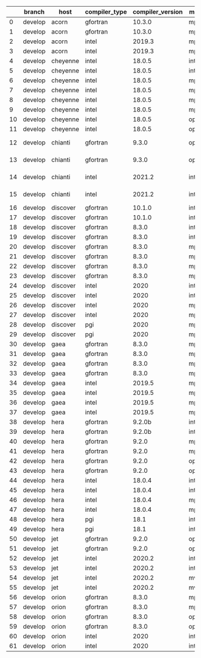 |    | branch   | host     | compiler_type   | compiler_version   | mpi_type   | mpi_version        | o_g   | os     | unit_pass   | unit_fail   | system_pass   | system_fail   | example_pass   | example_fail   | nuopc_pass   | nuopc_fail   | build_passed   |
|----|----------|----------|-----------------|--------------------|------------|--------------------|-------|--------|-------------|-------------|---------------|---------------|----------------|----------------|--------------|--------------|----------------|
|  0 | develop  | acorn    | gfortran        | 10.3.0             | mpich3     | 8.1.7              | O     | Linux  | 9058        | 0           | 49            | 0             | 80             | 0              | 50           | 0            | True           |
|  1 | develop  | acorn    | gfortran        | 10.3.0             | mpich3     | 8.1.7              | g     | Linux  | 13682       | 0           | 49            | 0             | 80             | 0              | 50           | 0            | True           |
|  2 | develop  | acorn    | intel           | 2019.3             | mpi        | 8.1.7              | O     | Linux  | 11918       | queued28    | 49            | 0             | 80             | 0              | 50           | 0            | True           |
|  3 | develop  | acorn    | intel           | 2019.3             | mpi        | 8.1.7              | g     | Linux  | 11918       | queued28    | 49            | 0             | 80             | 0              | 50           | 0            | True           |
|  4 | develop  | cheyenne | intel           | 18.0.5             | intelmpi   | 2018.4.274         | O     | Linux  | fail        | fail        | fail          | fail          | fail           | fail           | queued       | queued       | True           |
|  5 | develop  | cheyenne | intel           | 18.0.5             | intelmpi   | 2018.4.274         | g     | Linux  | fail        | fail        | fail          | fail          | fail           | fail           | queued       | queued       | True           |
|  6 | develop  | cheyenne | intel           | 18.0.5             | mpiuni     | none               | O     | Linux  | fail        | fail        | fail          | fail          | fail           | fail           | queued       | queued       | True           |
|  7 | develop  | cheyenne | intel           | 18.0.5             | mpiuni     | none               | g     | Linux  | fail        | fail        | fail          | fail          | fail           | fail           | queued       | queued       | True           |
|  8 | develop  | cheyenne | intel           | 18.0.5             | mpt        | 2.19               | O     | Linux  | fail        | fail        | fail          | fail          | fail           | fail           | queued       | queued       | True           |
|  9 | develop  | cheyenne | intel           | 18.0.5             | mpt        | 2.19               | g     | Linux  | fail        | fail        | fail          | fail          | fail           | fail           | queued       | queued       | True           |
| 10 | develop  | cheyenne | intel           | 18.0.5             | openmpi    | 3.1.4              | O     | Linux  | fail        | fail        | fail          | fail          | fail           | fail           | queued       | queued       | True           |
| 11 | develop  | cheyenne | intel           | 18.0.5             | openmpi    | 3.1.4              | g     | Linux  | 13682       | 0           | 49            | 0             | 80             | 0              | 50           | 0            | True           |
| 12 | develop  | chianti  | gfortran        | 9.3.0              | openmpi    | 4.0.5-gcc-9.3.0    | O     | Linux  | fail        | fail        | fail          | fail          | fail           | fail           | 0            | 50           | False          |
| 13 | develop  | chianti  | gfortran        | 9.3.0              | openmpi    | 4.0.5-gcc-9.3.0    | g     | Linux  | fail        | fail        | fail          | fail          | fail           | fail           | 0            | 50           | False          |
| 14 | develop  | chianti  | intel           | 2021.2             | intelmpi   | 2021.2.0-gcc-9.3.0 | O     | Linux  | fail        | fail        | fail          | fail          | fail           | fail           | 0            | 50           | False          |
| 15 | develop  | chianti  | intel           | 2021.2             | intelmpi   | 2021.2.0-gcc-9.3.0 | g     | Linux  | fail        | fail        | fail          | fail          | fail           | fail           | 0            | 50           | False          |
| 16 | develop  | discover | gfortran        | 10.1.0             | intelmpi   | 19.1.3.304         | O     | Linux  | 9043        | 15          | 49            | 0             | 80             | 0              | 50           | 0            | True           |
| 17 | develop  | discover | gfortran        | 10.1.0             | intelmpi   | 19.1.3.304         | g     | Linux  | 13667       | 15          | 49            | 0             | 80             | 0              | 50           | 0            | True           |
| 18 | develop  | discover | gfortran        | 8.3.0              | intelmpi   | 19.1.3.304         | O     | Linux  | 9043        | 15          | 49            | 0             | 80             | 0              | 50           | 0            | True           |
| 19 | develop  | discover | gfortran        | 8.3.0              | intelmpi   | 19.1.3.304         | g     | Linux  | 13667       | 15          | 49            | 0             | 80             | 0              | 50           | 0            | True           |
| 20 | develop  | discover | gfortran        | 8.3.0              | mpiuni     | None               | O     | Linux  | 7550        | 0           | 8             | 0             | 43             | 0              | 0            | 50           | False          |
| 21 | develop  | discover | gfortran        | 8.3.0              | mpiuni     | None               | g     | Linux  | 12174       | 0           | 8             | 0             | 43             | 0              | 0            | 50           | False          |
| 22 | develop  | discover | gfortran        | 8.3.0              | mpt        | 2.17               | O     | Linux  | 9058        | 0           | 49            | 0             | 80             | 0              | 46           | 4            | True           |
| 23 | develop  | discover | gfortran        | 8.3.0              | mpt        | 2.17               | g     | Linux  | 13682       | 0           | 49            | 0             | 80             | 0              | 46           | 4            | True           |
| 24 | develop  | discover | intel           | 2020               | intelmpi   | 19.1.3.304         | O     | Linux  | 9058        | 0           | 49            | 0             | 80             | 0              | 50           | 0            | True           |
| 25 | develop  | discover | intel           | 2020               | intelmpi   | 19.1.3.304         | g     | Linux  | 13682       | 0           | 49            | 0             | 80             | 0              | 50           | 0            | True           |
| 26 | develop  | discover | intel           | 2020               | mpt        | 2.17               | O     | Linux  | 9058        | 0           | 49            | 0             | 80             | 0              | 50           | 0            | True           |
| 27 | develop  | discover | intel           | 2020               | mpt        | 2.17               | g     | Linux  | 13682       | 0           | 49            | 0             | 80             | 0              | 50           | 0            | True           |
| 28 | develop  | discover | pgi             | 2020               | mpiuni     | None               | O     | Linux  | 6928        | 622         | 6             | 2             | 40             | 3              | 0            | 50           | False          |
| 29 | develop  | discover | pgi             | 2020               | mpiuni     | None               | g     | Linux  | fail        | fail        | fail          | fail          | fail           | fail           | queued       | queued       | False          |
| 30 | develop  | gaea     | gfortran        | 8.3.0              | mpi        | 7.7.11             | O     | Unicos | 9057        | 1           | 49            | 0             | 80             | 0              | 47           | 3            | False          |
| 31 | develop  | gaea     | gfortran        | 8.3.0              | mpi        | 7.7.11             | g     | Unicos | 13681       | 1           | 49            | 0             | 80             | 0              | 47           | 3            | False          |
| 32 | develop  | gaea     | gfortran        | 8.3.0              | mpiuni     | None               | O     | Unicos | 7550        | 0           | 8             | 0             | 43             | 0              | 0            | 50           | False          |
| 33 | develop  | gaea     | gfortran        | 8.3.0              | mpiuni     | None               | g     | Unicos | 12174       | 0           | 8             | 0             | 43             | 0              | 0            | 50           | False          |
| 34 | develop  | gaea     | intel           | 2019.5             | mpi        | 7.7.11             | O     | Unicos | 11903       | queued13    | 49            | 0             | 80             | 0              | 47           | 3            | False          |
| 35 | develop  | gaea     | intel           | 2019.5             | mpi        | 7.7.11             | g     | Unicos | 11903       | queued13    | 49            | 0             | 80             | 0              | 47           | 3            | False          |
| 36 | develop  | gaea     | intel           | 2019.5             | mpiuni     | None               | O     | Unicos | 10395       | queued13    | 8             | 0             | 43             | 0              | 0            | 50           | False          |
| 37 | develop  | gaea     | intel           | 2019.5             | mpiuni     | None               | g     | Unicos | 10395       | queued13    | 8             | 0             | 43             | 0              | 0            | 50           | False          |
| 38 | develop  | hera     | gfortran        | 9.2.0b             | intelmpi   | 2020               | O     | Linux  | 9043        | 15          | 49            | 0             | 80             | 0              | 50           | 0            | True           |
| 39 | develop  | hera     | gfortran        | 9.2.0b             | intelmpi   | 2020               | g     | Linux  | fail        | fail        | fail          | fail          | fail           | fail           | queued       | queued       | True           |
| 40 | develop  | hera     | gfortran        | 9.2.0              | mpiuni     | None               | O     | Linux  | 7550        | 0           | 8             | 0             | 43             | 0              | 0            | 50           | False          |
| 41 | develop  | hera     | gfortran        | 9.2.0              | mpiuni     | None               | g     | Linux  | 12174       | 0           | 8             | 0             | 43             | 0              | 0            | 50           | False          |
| 42 | develop  | hera     | gfortran        | 9.2.0              | openmpi    | 3.1.4              | O     | Linux  | 9058        | 0           | 49            | 0             | 80             | 0              | 50           | 0            | True           |
| 43 | develop  | hera     | gfortran        | 9.2.0              | openmpi    | 3.1.4              | g     | Linux  | fail        | fail        | fail          | fail          | fail           | fail           | queued       | queued       | True           |
| 44 | develop  | hera     | intel           | 18.0.4             | intelmpi   | 2018.4.274         | O     | Linux  | 9058        | 0           | 49            | 0             | 80             | 0              | 50           | 0            | True           |
| 45 | develop  | hera     | intel           | 18.0.4             | intelmpi   | 2018.4.274         | g     | Linux  | 13682       | 0           | 49            | 0             | 80             | 0              | 50           | 0            | True           |
| 46 | develop  | hera     | intel           | 18.0.4             | mpiuni     | None               | O     | Linux  | 7550        | 0           | 8             | 0             | 43             | 0              | 0            | 50           | False          |
| 47 | develop  | hera     | intel           | 18.0.4             | mpiuni     | None               | g     | Linux  | 12174       | 0           | 8             | 0             | 43             | 0              | 0            | 50           | False          |
| 48 | develop  | hera     | pgi             | 18.1               | intelmpi   | 2018.0.4           | O     | Linux  | fail        | fail        | fail          | fail          | fail           | fail           | Build        | Build        | False          |
| 49 | develop  | hera     | pgi             | 18.1               | intelmpi   | 2018.0.4           | g     | Linux  | fail        | fail        | fail          | fail          | fail           | fail           | Build        | Build        | False          |
| 50 | develop  | jet      | gfortran        | 9.2.0              | openmpi    | 3.1.4              | O     | Linux  | 9058        | 0           | 49            | 0             | 80             | 0              | 50           | 0            | True           |
| 51 | develop  | jet      | gfortran        | 9.2.0              | openmpi    | 3.1.4              | g     | Linux  | 13682       | 0           | 49            | 0             | 80             | 0              | 50           | 0            | True           |
| 52 | develop  | jet      | intel           | 2020.2             | intelmpi   | 2020.2             | O     | Linux  | 11926       | queued36    | 49            | 0             | 80             | 0              | 50           | 0            | True           |
| 53 | develop  | jet      | intel           | 2020.2             | intelmpi   | 2020.2             | g     | Linux  | 13682       | 0           | 49            | 0             | 80             | 0              | 50           | 0            | True           |
| 54 | develop  | jet      | intel           | 2020.2             | mvapich2   | 2.3                | O     | Linux  | 11926       | queued36    | 49            | 0             | 80             | 0              | 44           | 6            | True           |
| 55 | develop  | jet      | intel           | 2020.2             | mvapich2   | 2.3                | g     | Linux  | 13682       | 0           | 49            | 0             | 80             | 0              | 44           | 6            | True           |
| 56 | develop  | orion    | gfortran        | 8.3.0              | mpiuni     | None               | O     | Linux  | 7550        | 0           | 8             | 0             | 43             | 0              | 0            | 50           | False          |
| 57 | develop  | orion    | gfortran        | 8.3.0              | mpiuni     | None               | g     | Linux  | 12174       | 0           | 8             | 0             | 43             | 0              | 0            | 50           | False          |
| 58 | develop  | orion    | gfortran        | 8.3.0              | openmpi    | 4.0.2              | O     | Linux  | 9058        | 0           | 49            | 0             | 80             | 0              | 50           | 0            | True           |
| 59 | develop  | orion    | gfortran        | 8.3.0              | openmpi    | 4.0.2              | g     | Linux  | 13682       | 0           | 49            | 0             | 80             | 0              | 50           | 0            | True           |
| 60 | develop  | orion    | intel           | 2020               | intelmpi   | 2020.2             | O     | Linux  | 9056        | 2           | 49            | 0             | 80             | 0              | 50           | 0            | True           |
| 61 | develop  | orion    | intel           | 2020               | intelmpi   | 2020.2             | g     | Linux  | fail        | fail        | fail          | fail          | fail           | fail           | 0            | 0            | True           |